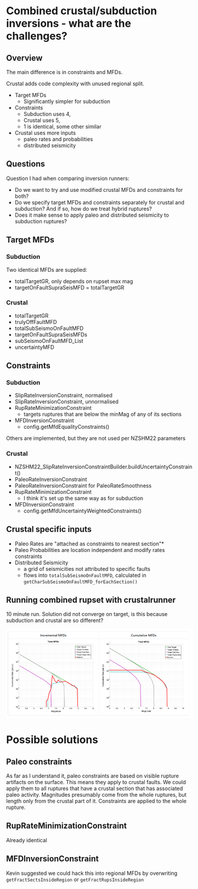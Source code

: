 # Combined crustal/subduction inversions - what are the challenges?

## Overview

The main difference is in constraints and MFDs.

Crustal adds code complexity with unused regional split.

- Target MFDs
  - Significantly simpler for subduction
- Constraints
  - Subduction uses 4, 
  - Crustal uses 5, 
  - 1 is identical, some other similar
- Crustal uses more inputs
  - paleo rates and probabilities
  - distributed seismicity

## Questions

Question I had when comparing inversion runners:

- Do we want to try and use modified crustal MFDs and constraints for both?
- Do we specify target MFDs and constraints separately for crustal and subduction? And if so, how do we treat hybrid ruptures?
- Does it make sense to apply paleo and distributed seismicity to subduction ruptures?

## Target MFDs

### Subduction
Two identical MFDs are supplied: 
- totalTargetGR, only depends on rupset max mag
- targetOnFaultSupraSeisMFD = totalTargetGR

### Crustal
- totalTargetGR
- trulyOffFaultMFD
- totalSubSeismoOnFaultMFD
- targetOnFaultSupraSeisMFDs
- subSeismoOnFaultMFD_List
- uncertaintyMFD

## Constraints

### Subduction
- SlipRateInversionConstraint, normalised
- SlipRateInversionConstraint, unnormalised
- RupRateMinimizationConstraint
  - targets ruptures that are below the minMag of any of its sections
- MFDInversionConstraint
  - config.getMfdEqualityConstraints()

Others are implemented, but they are not used per NZSHM22 parameters

### Crustal

- NZSHM22_SlipRateInversionConstraintBuilder.buildUncertaintyConstraint()
- PaleoRateInversionConstraint
- PaleoRateInversionConstraint for PaleoRateSmoothness
- RupRateMinimizationConstraint
  - I think it's set up the same way as for subduction
- MFDInversionConstraint
  - config.getMfdUncertaintyWeightedConstraints()

## Crustal specific inputs

- Paleo Rates are "attached as constraints to nearest section"*
- Paleo Probabilities are location independent and modify rates constraints
- Distributed Seismicity
  - a grid of seismicities not attributed to specific faults
  - flows into `totalSubSeismoOnFaultMFD`, calculated in `getCharSubSeismoOnFaultMFD_forEachSection()`

## Running combined rupset with crustalrunner

10 minute run. Solution did not converge on target, is this because subduction and crustal are so different?

![Screenshot 2024-03-29 130626.png](Screenshot%202024-03-29%20130626.png)

# Possible solutions

## Paleo constraints

As far as I understand it, paleo constraints are based on visible rupture artifacts on the surface. This means they apply to crustal faults. We could apply them to all ruptures that have a crustal section that has associated paleo activity. Magnitudes presumably come from the whole ruptures, but length only from the crustal part of it. Constraints are applied to the whole rupture.

## RupRateMinimizationConstraint

Already identical

## MFDInversionConstraint

Kevin suggested we could hack this into regional MFDs by overwriting `getFractSectsInsideRegion` or `getFractRupsInsideRegion`
